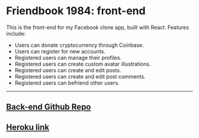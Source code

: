 # Friendbook 1984: front-end

This is the front-end for my Facebook clone app, built with React.
Features include:

* Users can donate cryptocurrency through Coinbase.
* Users can register for new accounts.
* Registered users can manage their profiles.
* Registered users can create custom avatar illustrations.
* Registered users can create and edit posts.
* Registered users can create and edit post comments.
* Registered users can befriend other users.

------
[Back-end Github Repo](https://github.com/rgilbert82/social_backend)
------
[Heroku link](https://rg-friendbook-1984.herokuapp.com/)
------
